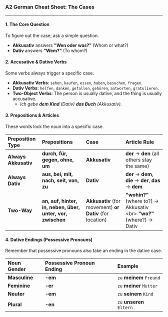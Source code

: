 ### A2 German Cheat Sheet: The Cases

-----

#### 1\. The Core Question

To figure out the case, ask a simple question.

* **Akkusativ** answers **"Wen oder was?"** (Whom or what?)
* **Dativ** answers **"Wem?"** (To whom?)

#### 2\. Accusative & Dative Verbs

Some verbs always trigger a specific case.

* **Akkusativ Verbs**: `sehen`, `kaufen`, `essen`, `haben`, `besuchen`, `fragen`.
* **Dativ Verbs**: `helfen`, `danken`, `gefallen`, `gehören`, `antworten`, `gratulieren`.
* **Two-Object Verbs**: The person is usually dative, and the thing is usually accusative.
    * *Ich gebe **dem Kind** (Dativ) **das Buch** (Akkusativ).*

#### 3\. Prepositions & Articles

These words lock the noun into a specific case.

| Preposition Type | Prepositions | Case | Article Rule |
| :--- | :--- | :--- | :--- |
| **Always Akkusativ** | **durch, für, gegen, ohne, um** | **Akkusativ** | **der** → **den** (all others stay the same) |
| **Always Dativ** | **aus, bei, mit, nach, seit, von, zu** | **Dativ** | **der** → **dem**, **die** → **der**, **das** → **dem** |
| **Two-Way** | **an, auf, hinter, in, neben, über, unter, vor, zwischen** | **Akkusativ** (for movement) **or Dativ** (for location) | **"wohin?"** (where to?) → Akkusativ \<br\> **"wo?"** (where?) → Dativ |

#### 4\. Dative Endings (Possessive Pronouns)

Remember that possessive pronouns also take an ending in the dative case.

| Noun Gender | Possessive Pronoun Ending | Example |
| :--- | :--- | :--- |
| **Masculine** | **-em** | `zu` **meinem** `Freund` |
| **Feminine** | **-er** | `zu` **meiner** `Mutter` |
| **Neuter** | **-em** | `zu` **seinem** `Kind` |
| **Plural** | **-en** | `zu` **unseren** `Eltern` |